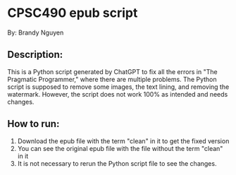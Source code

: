 # CPSC490 epub script
By: Brandy Nguyen

## Description:
This is a Python script generated by ChatGPT to fix all the errors in "The Pragmatic Programmer," where there are multiple problems. The Python script is supposed to remove some images, the text lining, and removing the watermark. However, the script does not work 100% as intended and needs changes.

## How to run:
1. Download the epub file with the term "clean" in it to get the fixed version
2. You can see the original epub file with the file without the term "clean" in it
3. It is not necessary to rerun the Python script file to see the changes.
